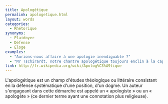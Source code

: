```yaml
---
title: Apologétique
permalink: apologetique.html
layout: words
categories:
  - Rhétorique
synonyms:
  - Plaidoyer
  - Défense
  - Éloge
examples:
  - "Aurions-nous affaire à une apologie inendiguable ?"
  - "Mr Tschirardt, notre chantre apologétique toujours enclin à la capucinade rhétorique !"
link: http://fr.wikipedia.org/wiki/Apolog%C3%A9tique
---
```


L'apologétique est un champ d'études théologique ou littéraire consistant en la défense systématique d'une position, d'un dogme. Un auteur s'engageant dans cette démarche est appelé un « apologiste » ou un « apologète » (ce dernier terme ayant une connotation plus religieuse).
